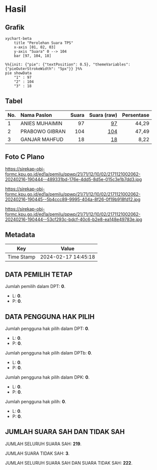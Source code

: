 # Hasil

## Grafik

```mermaid
xychart-beta
    title "Perolehan Suara TPS"
    x-axis [01, 02, 03]
    y-axis "Suara" 0 --> 104
    bar [97, 104, 18]
```

```mermaid
%%{init: {"pie": {"textPosition": 0.5}, "themeVariables": {"pieOuterStrokeWidth": "5px"}} }%%
pie showData
    "1" : 97
    "2" : 104
    "3" : 18
```

## Tabel

| No. | Nama Paslon    | Suara | Suara (raw) | Persentase |
|:--- |:-------------- | -----:| -----------:| ----------:|
| 1   | ANIES MUHAIMIN | 97    | [97][p-1]   | 44,29      |
| 2   | PRABOWO GIBRAN | 104   | [104][p-2]  | 47,49      |
| 3   | GANJAR MAHFUD  | 18    | [18][p-3]   | 8,22       |


[p-1]: https://github.com/gigit-pemilu/pemilu-2024-21-kepulauan-riau/blob/main/pilpres/hitung-suara/sub/21-kepulauan-riau/sub/71-kota-batam/sub/12-batu-aji/sub/1002-buliang/sub/062-tps/sub/paslon-1.txt
[p-2]: https://github.com/gigit-pemilu/pemilu-2024-21-kepulauan-riau/blob/main/pilpres/hitung-suara/sub/21-kepulauan-riau/sub/71-kota-batam/sub/12-batu-aji/sub/1002-buliang/sub/062-tps/sub/paslon-2.txt
[p-3]: https://github.com/gigit-pemilu/pemilu-2024-21-kepulauan-riau/blob/main/pilpres/hitung-suara/sub/21-kepulauan-riau/sub/71-kota-batam/sub/12-batu-aji/sub/1002-buliang/sub/062-tps/sub/paslon-3.txt

## Foto C Plano

https://sirekap-obj-formc.kpu.go.id/ed1a/pemilu/ppwp/21/71/12/10/02/2171121002062-20240216-190444--489331bd-176e-4dd5-8d5e-015c3e1b7dd3.jpg

https://sirekap-obj-formc.kpu.go.id/ed1a/pemilu/ppwp/21/71/12/10/02/2171121002062-20240216-190445--5b4ccc89-9995-404a-8f26-0f19b918fd12.jpg

https://sirekap-obj-formc.kpu.go.id/ed1a/pemilu/ppwp/21/71/12/10/02/2171121002062-20240216-190444--53cf293c-bdcf-40c6-b2e8-ea148e49783e.jpg


## Metadata

| Key        | Value               |
| ---------- | ------------------- |
| Time Stamp | 2024-02-17 14:45:18 |


## DATA PEMILIH TETAP

Jumlah pemilih dalam DPT: **0**.
 * L: **0**.
 * P: **0**.

## DATA PENGGUNA HAK PILIH

Jumlah pengguna hak pilih dalam DPT: **0**.
 * L: **0**.
 * P: **0**.

Jumlah pengguna hak pilih dalam DPTb: **0**.
 * L: **0**.
 * P: **0**.

Jumlah pengguna hak pilih dalam DPK: **0**.
 * L: **0**.
 * P: **0**.

Jumlah pengguna hak pilih: **0**.
 * L: **0**.
 * P: **0**.

## JUMLAH SUARA SAH DAN TIDAK SAH

JUMLAH SELURUH SUARA SAH: **219**.

JUMLAH SUARA TIDAK SAH: **3**.

JUMLAH SELURUH SUARA SAH DAN SUARA TIDAK SAH: **222**.


